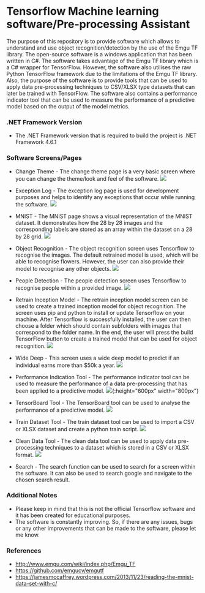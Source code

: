 # Tensorflow Machine learning software/Pre-processing Assistant

The purpose of this repository is to provide software which allows to understand and use object recognition/detection by the use of the Emgu TF library. The open-source software is a windows application that has been written in C#. The software takes advantage of the Emgu TF library which is a C# wrapper for TensorFlow. However, the software also utilises the raw Python TensorFlow framework due to the limitations of the Emgu TF library. Also, the purpose of the software is to provide tools that can be used to apply data pre-processing techniques to CSV/XLSX type datasets that can later be trained with TensorFlow. The software also contains a performance indicator tool that can be used to measure the performance of a predictive model based on the output of the model metrics.

### .NET Framework Version

* The .NET Framework version that is required to build the project is .NET Framework 4.6.1

### Software Screens/Pages

* Change Theme - The change theme page is a very basic screen where you can change the theme/look and feel of the software.
![](https://raw.githubusercontent.com/przemekmas/MachineLearningSoftware/GithubImages/Change_Theme_Screen.png "")

* Exception Log - The exception log page is used for development purposes and helps to identify any exceptions that occur while running the software.
![](https://raw.githubusercontent.com/przemekmas/MachineLearningSoftware/GithubImages/Exception_Log_Screen.png "")

* MNIST - The MNIST page shows a visual representation of the MNIST dataset. It demonstrates how the 28 by 28 images and the corresponding labels are stored as an array within the dataset on a 28 by 28 grid.
![](https://raw.githubusercontent.com/przemekmas/MachineLearningSoftware/GithubImages/MNIST_Screen.png "")

* Object Recognition - The object recognition screen uses Tensorflow to recognise the images. The default retrained model is used, which will be able to recognise flowers. However, the user can also provide their model to recognise any other objects.
![](https://raw.githubusercontent.com/przemekmas/MachineLearningSoftware/GithubImages/Object_Recognition_Screen.png "")

* People Detection - The people detection screen uses Tensorflow to recognise people within a provided image.
![](https://raw.githubusercontent.com/przemekmas/MachineLearningSoftware/GithubImages/People_Detection_Screen.png "")

* Retrain Inception Model - The retrain inception model screen can be used to create a trained inception model for object recognition. The screen uses pip and python to install or update Tensorflow on your machine. After Tensorflow is successfully installed, the user can then choose a folder which should contain subfolders with images that correspond to the folder name. In the end, the user will press the build TensorFlow button to create a trained model that can be used for object recognition.
![](https://raw.githubusercontent.com/przemekmas/MachineLearningSoftware/GithubImages/Retrain_Inception_Model_Screen.png "")

* Wide Deep - This screen uses a wide deep model to predict if an individual earns more than $50k a year. 
![](https://raw.githubusercontent.com/przemekmas/MachineLearningSoftware/GithubImages/Wide_Deep_Screen.png "")

* Performance Indication Tool - The performance indicator tool can be used to measure the performance of a data pre-processing that has been applied to a predictive model.
![](https://raw.githubusercontent.com/przemekmas/MachineLearningSoftware/GithubImages/Performance_Indicator_Tool.png ""){:height="600px" width="800px"}

* TensorBoard Tool - The TensorBoard tool can be used to analyse the performance of a predictive model.
![](https://raw.githubusercontent.com/przemekmas/MachineLearningSoftware/GithubImages/TensorBoard_Tool.png "")

* Train Dataset Tool - The train dataset tool can be used to import a CSV or XLSX dataset and create a python train script.
![](https://raw.githubusercontent.com/przemekmas/MachineLearningSoftware/GithubImages/Train_Dataset_Tool.png "")

* Clean Data Tool - The clean data tool can be used to apply data pre-processing techniques to a dataset which is stored in a CSV or XLSX format.
![](https://raw.githubusercontent.com/przemekmas/MachineLearningSoftware/GithubImages/Clean_Data_Tool.png "")

* Search - The search function can be used to search for a screen within the software. It can also be used to search google and navigate to the chosen search result.

### Additional Notes

* Please keep in mind that this is not the official Tensorflow software and it has been created for educational purposes.
* The software is constantly improving. So, if there are any issues, bugs or any other improvements that can be made to the software, please let me know.

### References

* http://www.emgu.com/wiki/index.php/Emgu_TF
* https://github.com/emgucv/emgutf
* https://jamesmccaffrey.wordpress.com/2013/11/23/reading-the-mnist-data-set-with-c/
